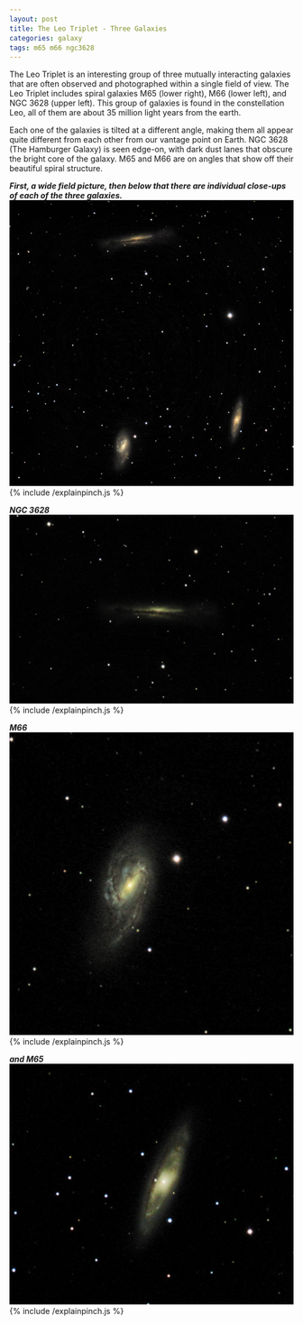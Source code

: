 ```yaml
---
layout: post
title: The Leo Triplet - Three Galaxies
categories: galaxy
tags: m65 m66 ngc3628
---
```

The Leo Triplet is an interesting group of three mutually interacting galaxies that are often observed and photographed within a single field of view. The Leo Triplet includes spiral galaxies M65 (lower right), M66 (lower left), and NGC 3628 (upper left). This group of galaxies is found in the constellation Leo, all of them are about 35 million light years from the earth.

Each one of the galaxies is tilted at a different angle, making them all appear quite different from each other from our vantage point on Earth. NGC 3628 (The Hamburger Galaxy) is seen edge-on, with dark dust lanes that obscure the bright core of the galaxy. M65 and M66 are on angles that show off their beautiful spiral structure.


_**First, a wide field picture, then below that there are individual close-ups of each of the three galaxies.**_
![Leo Triplet seen using Celestron RASA 8 and ZWO ASI183MC](\images\m65-m66_2020-04-13T22_59_44_Stack_16bits_363frames_726s.jpg)
{% include /explainpinch.js %}

_**NGC 3628**_
![NGC3623 seen using Celestron RASA 8 and ZWO ASI183MC](\images\ngc3628_2020-04-13T23_19_20_Stack_16bits_201frames_603s.jpg)
{% include /explainpinch.js %}

_**M66**_
![M66 seen using Celestron RASA 8 and ZWO ASI183MC](\images\m66_2020-04-13T23_19_20_Stack_16bits_201frames_603s.jpg)
{% include /explainpinch.js %}

_**and M65**_
![M65 seen using Celestron RASA 8 and ZWO ASI183MC](\images\m65_2020-04-13T23_19_20_Stack_16bits_201frames_603s.jpg)
{% include /explainpinch.js %}

